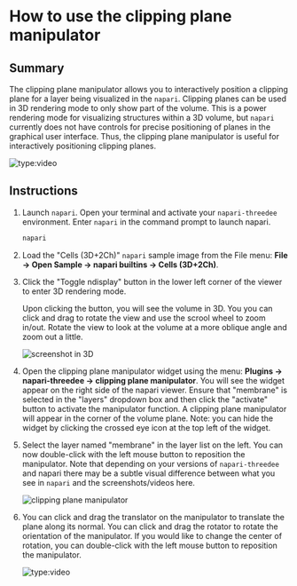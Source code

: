 # How to use the clipping plane manipulator

## Summary
The clipping plane manipulator allows you to interactively position a clipping plane for a layer being visualized in the `napari`. Clipping planes can be used in 3D rendering mode to only show part of the volume. This is a power rendering mode for visualizing structures within a 3D volume, but `napari` currently does not have controls for precise 
positioning of planes in the graphical user interface. Thus, the clipping plane manipulator is useful for interactively positioning 
clipping planes.

![type:video](https://github.com/user-attachments/assets/df7347d7-f0c4-4e53-ac8c-cfa0dfed11af)


## Instructions

1. Launch `napari`. Open your terminal and activate your `napari-threedee` environment. Enter `napari` in the 
   command prompt to launch napari.

     ```bash
     napari
     ```

2. Load the "Cells (3D+2Ch)" `napari` sample image from the File menu: **File -> Open Sample -> napari builtins -> Cells (3D+2Ch)**.

3. Click the "Toggle ndisplay" button in the lower left corner of the viewer to enter 3D rendering mode. 

	Upon clicking the button, you will see the volume in 3D. You you can click and drag to rotate the view and use the scrool wheel to zoom in/out. Rotate the view to look at the volume at a more oblique angle and zoom out a little.

	![screenshot in 3D](https://github.com/user-attachments/assets/89b68026-37d5-4b7a-8184-7db58e94f79a)

5. Open the clipping plane manipulator widget using the menu: **Plugins -> napari-threedee -> clipping plane manipulator**. You will see the widget appear on the right side of the napari viewer. Ensure that "membrane" is selected in the "layers" dropdown box and then click the "activate" button to activate the manipulator function. A clipping plane manipulator will appear in the corner of the volume plane. Note: you can hide the widget by clicking the crossed eye icon at the top left of the widget.

6. Select the layer named "membrane" in the layer list on the left. You can now double-click with the left mouse button to reposition the manipulator. Note that depending on your versions of `napari-threedee` and napari there may be a subtle visual difference between what you see in `napari` and the screenshots/videos here.

	![clipping plane manipulator](https://github.com/user-attachments/assets/0b7452f1-8802-4063-8cc7-0f2cc42a399e)
	

7. You can click and drag the translator on the manipulator to translate the plane along its normal. You can click and drag the rotator to rotate the orientation of the manipulator. If you would like to change the center of rotation, you can double-click with the left mouse button to reposition the manipulator.

	![type:video](https://github.com/user-attachments/assets/df7347d7-f0c4-4e53-ac8c-cfa0dfed11af)
